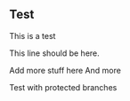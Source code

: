 Test
----

This is a test

This line should be here.

Add more stuff here
And more

Test with protected branches
